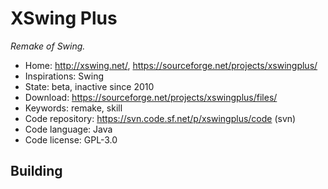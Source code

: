 # XSwing Plus

_Remake of Swing._

- Home: http://xswing.net/, https://sourceforge.net/projects/xswingplus/
- Inspirations: Swing
- State: beta, inactive since 2010
- Download: https://sourceforge.net/projects/xswingplus/files/
- Keywords: remake, skill
- Code repository: https://svn.code.sf.net/p/xswingplus/code (svn)
- Code language: Java
- Code license: GPL-3.0

## Building

